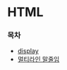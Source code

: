 # HTML

### 목차
- [display](https://github.com/ThreeSnakes/TIL/blob/master/HTML/display.md)
- [멀티라인 말줄임]()